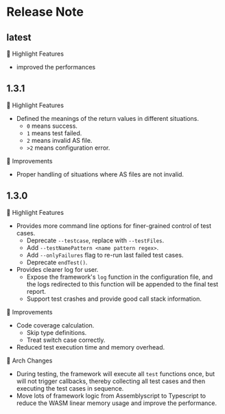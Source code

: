 # Release Note

## latest

🚀 Highlight Features

- improved the performances

## 1.3.1

🚀 Highlight Features

- Defined the meanings of the return values in different situations.
  - `0` means success.
  - `1` means test failed.
  - `2` means invalid AS file.
  - `>2` means configuration error.

🚀 Improvements

- Proper handling of situations where AS files are not invalid.

## 1.3.0

🚀 Highlight Features

- Provides more command line options for finer-grained control of test cases.
  - Deprecate `--testcase`, replace with `--testFiles`.
  - Add `--testNamePattern <name pattern regex>`.
  - Add `--onlyFailures` flag to re-run last failed test cases.
  - Deprecate `endTest()`.
- Provides clearer log for user.
  - Expose the framework's `log` function in the configuration file, and the logs redirected to this function will be appended to the final test report.
  - Support test crashes and provide good call stack information.

🚀 Improvements

- Code coverage calculation.
  - Skip type definitions.
  - Treat switch case correctly.
- Reduced test execution time and memory overhead.

🔄 Arch Changes

- During testing, the framework will execute all `test` functions once, but will not trigger callbacks, thereby collecting all test cases and then executing the test cases in sequence.
- Move lots of framework logic from Assemblyscript to Typescript to reduce the WASM linear memory usage and improve the performance.
